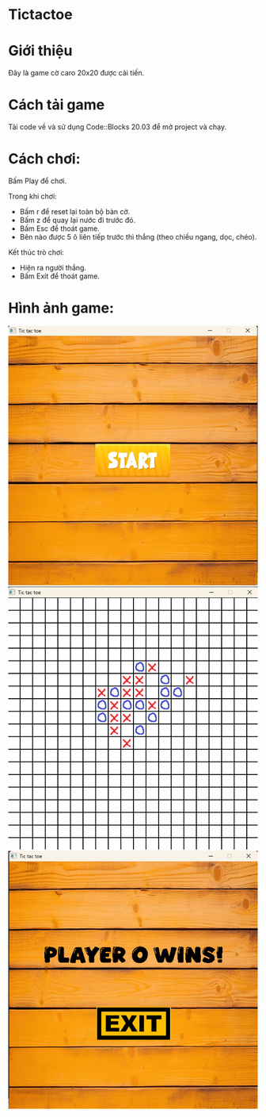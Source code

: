 # Tictactoe
# Giới thiệu
Đây là game cờ caro 20x20 được cải tiến.
# Cách tải game
Tải code về và sử dụng Code::Blocks 20.03 để mở project và chạy.
# Cách chơi:

Bấm Play để chơi.

Trong khi chơi: 
- Bấm r để reset lại toàn bộ bàn cờ.
- Bấm z để quay lại nước đi trước đó.
- Bấm Esc để thoát game.
- Bên nào được 5 ô liên tiếp trước thì thắng (theo chiều ngang, dọc, chéo).

Kết thúc trò chơi: 
- Hiện ra người thắng.
- Bấm Exit để thoát game.

# Hình ảnh game:
![Giao diện bắt đầu game](https://github.com/bndang/GameSDL2/blob/main/img/startGame.png?raw=true)
![Giao diện trong Game](https://github.com/bndang/GameSDL2/blob/main/img/inGame.png?raw=true)
![Giao diện kết thúc game](https://github.com/bndang/GameSDL2/blob/main/img/endGame.png?raw=true)
